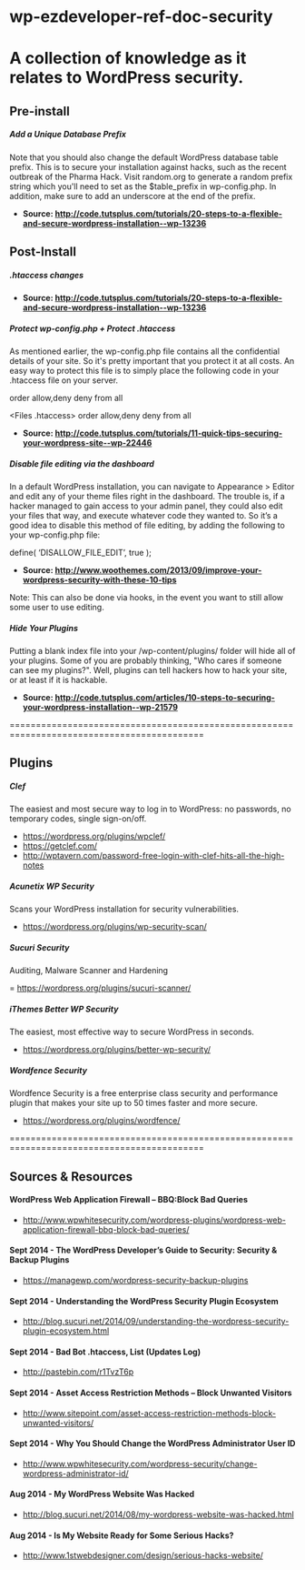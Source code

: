 wp-ezdeveloper-ref-doc-security
===============================

A collection of knowledge as it relates to WordPress security.
===========================================================================================

## Pre-install

##### Add a Unique Database Prefix

Note that you should also change the default WordPress database table prefix. This is to secure your installation against hacks, such as the recent outbreak of the Pharma Hack. Visit random.org to generate a random prefix string which you'll need to set as the $table_prefix in wp-config.php. In addition, make sure to add an underscore at the end of the prefix.

- **Source: http://code.tutsplus.com/tutorials/20-steps-to-a-flexible-and-secure-wordpress-installation--wp-13236**
 

## Post-Install

##### .htaccess changes

- **Source: http://code.tutsplus.com/tutorials/20-steps-to-a-flexible-and-secure-wordpress-installation--wp-13236**


##### Protect wp-config.php  + Protect .htaccess

As mentioned earlier, the wp-config.php file contains all the confidential details of your site. So it's pretty important that you protect it at all costs. An easy way to protect this file is to simply place the following code in your .htaccess file on your server.

<Files wp-config.php>
   order allow,deny
   deny from all
</Files>


<Files .htaccess>
   order allow,deny
   deny from all
</Files>


- **Source: http://code.tutsplus.com/tutorials/11-quick-tips-securing-your-wordpress-site--wp-22446**


##### Disable file editing via the dashboard

In a default WordPress installation, you can navigate to Appearance > Editor and edit any of your theme files right in the dashboard. The trouble is, if a hacker managed to gain access to your admin panel, they could also edit your files that way, and execute whatever code they wanted to. So it’s a good idea to disable this method of file editing, by adding the following to your wp-config.php file:

define( ‘DISALLOW_FILE_EDIT’, true );

- **Source: http://www.woothemes.com/2013/09/improve-your-wordpress-security-with-these-10-tips**

Note: This can also be done via hooks, in the event you want to still allow some user to use editing.


##### Hide Your Plugins

Putting a blank index file into your /wp-content/plugins/ folder will hide all of your plugins. Some of you are probably thinking, "Who cares if someone can see my plugins?". Well, plugins can tell hackers how to hack your site, or at least if it is hackable.

- **Source: http://code.tutsplus.com/articles/10-steps-to-securing-your-wordpress-installation--wp-21579**


===========================================================================================

## Plugins


##### Clef

The easiest and most secure way to log in to WordPress: no passwords, no temporary codes, single sign-on/off.

- https://wordpress.org/plugins/wpclef/
- https://getclef.com/
- http://wptavern.com/password-free-login-with-clef-hits-all-the-high-notes


##### Acunetix WP Security

Scans your WordPress installation for security vulnerabilities.

- https://wordpress.org/plugins/wp-security-scan/
 

##### Sucuri Security

Auditing, Malware Scanner and Hardening

= https://wordpress.org/plugins/sucuri-scanner/


##### iThemes Better WP Security

The easiest, most effective way to secure WordPress in seconds.

- https://wordpress.org/plugins/better-wp-security/


##### Wordfence Security

Wordfence Security is a free enterprise class security and performance plugin that makes your site up to 50 times faster and more secure.

- https://wordpress.org/plugins/wordfence/


===========================================================================================

## Sources & Resources

#### WordPress Web Application Firewall – BBQ:Block Bad Queries
- http://www.wpwhitesecurity.com/wordpress-plugins/wordpress-web-application-firewall-bbq-block-bad-queries/

#### Sept 2014 - The WordPress Developer’s Guide to Security: Security & Backup Plugins
 - https://managewp.com/wordpress-security-backup-plugins


#### Sept 2014 - Understanding the WordPress Security Plugin Ecosystem
- http://blog.sucuri.net/2014/09/understanding-the-wordpress-security-plugin-ecosystem.html


#### Sept 2014 - Bad Bot .htaccess, List (Updates Log)
 - http://pastebin.com/r1TvzT6p


#### Sept 2014 - Asset Access Restriction Methods – Block Unwanted Visitors
 - http://www.sitepoint.com/asset-access-restriction-methods-block-unwanted-visitors/
 

#### Sept 2014 - Why You Should Change the WordPress Administrator User ID
- http://www.wpwhitesecurity.com/wordpress-security/change-wordpress-administrator-id/


#### Aug 2014 - My WordPress Website Was Hacked
- http://blog.sucuri.net/2014/08/my-wordpress-website-was-hacked.html


#### Aug 2014 - Is My Website Ready for Some Serious Hacks?
- http://www.1stwebdesigner.com/design/serious-hacks-website/
